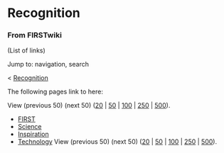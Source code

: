 # Recognition

### From FIRSTwiki

(List of links)

Jump to: navigation, search

&lt; [Recognition](/index.php?title=Recognition&redirect=no "Recognition" )  

The following pages link to here:

View (previous 50) (next 50)
([20](/index.php?title=Special:Whatlinkshere/Recognition&limit=20&from=0
"Special:Whatlinkshere/Recognition" ) |
[50](/index.php?title=Special:Whatlinkshere/Recognition&limit=50&from=0
"Special:Whatlinkshere/Recognition" ) |
[100](/index.php?title=Special:Whatlinkshere/Recognition&limit=100&from=0
"Special:Whatlinkshere/Recognition" ) |
[250](/index.php?title=Special:Whatlinkshere/Recognition&limit=250&from=0
"Special:Whatlinkshere/Recognition" ) |
[500](/index.php?title=Special:Whatlinkshere/Recognition&limit=500&from=0
"Special:Whatlinkshere/Recognition" )).

  * [FIRST](FIRST "FIRST" )
  * [Science](Science "Science" )
  * [Inspiration](Inspiration "Inspiration" )
  * [Technology](Technology "Technology" )
View (previous 50) (next 50)
([20](/index.php?title=Special:Whatlinkshere/Recognition&limit=20&from=0
"Special:Whatlinkshere/Recognition" ) |
[50](/index.php?title=Special:Whatlinkshere/Recognition&limit=50&from=0
"Special:Whatlinkshere/Recognition" ) |
[100](/index.php?title=Special:Whatlinkshere/Recognition&limit=100&from=0
"Special:Whatlinkshere/Recognition" ) |
[250](/index.php?title=Special:Whatlinkshere/Recognition&limit=250&from=0
"Special:Whatlinkshere/Recognition" ) |
[500](/index.php?title=Special:Whatlinkshere/Recognition&limit=500&from=0
"Special:Whatlinkshere/Recognition" )).

